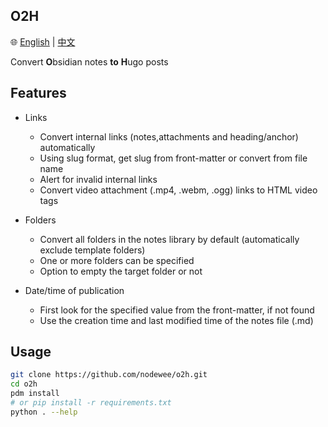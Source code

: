 ## O2H

🌐 [English](README.md) | [中文](README_zh.md)

Convert **O**bsidian notes **to** **H**ugo posts

## Features

- Links
  - Convert internal links (notes,attachments and heading/anchor) automatically
  - Using slug format, get slug from front-matter or convert from file name
  - Alert for invalid internal links
  - Convert video attachment (.mp4, .webm, .ogg) links to HTML video tags

- Folders
  - Convert all folders in the notes library by default (automatically exclude template folders)
  - One or more folders can be specified
  - Option to empty the target folder or not

- Date/time of publication
  - First look for the specified value from the front-matter, if not found
  - Use the creation time and last modified time of the notes file (.md)

## Usage

```sh
git clone https://github.com/nodewee/o2h.git
cd o2h
pdm install
# or pip install -r requirements.txt
python . --help
```
